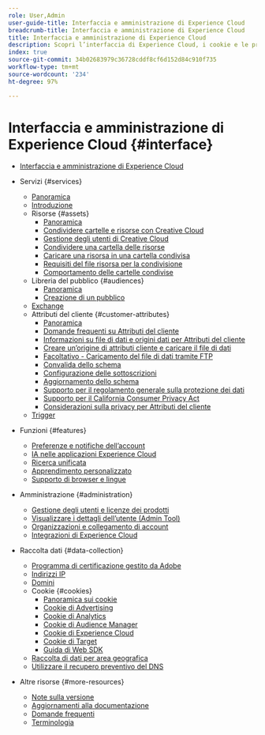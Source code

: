 ```yaml
---
role: User,Admin
user-guide-title: Interfaccia e amministrazione di Experience Cloud
breadcrumb-title: Interfaccia e amministrazione di Experience Cloud
title: Interfaccia e amministrazione di Experience Cloud
description: Scopri l’interfaccia di Experience Cloud, i cookie e le preferenze dell’account utente. Gestisci i prodotti e configura il servizio per le persone, inclusi gli attributi del cliente e la libreria Pubblico. Condividi le risorse di Experience Cloud.
index: true
source-git-commit: 34b02683979c36728cddf8cf6d152d84c910f735
workflow-type: tm+mt
source-wordcount: '234'
ht-degree: 97%

---
```



# Interfaccia e amministrazione di Experience Cloud {#interface}

+ [Interfaccia e amministrazione di Experience Cloud](experience-cloud.md)

+ Servizi {#services}
   + [Panoramica](services/overview.md)
   + [Introduzione](services/getting-started.md)
   + Risorse {#assets}
      + [Panoramica](services/assets/experience-cloud-assets.md)
      + [Condividere cartelle e risorse con Creative Cloud](services/assets/creative-cloud.md)
      + [Gestione degli utenti di Creative Cloud](services/assets/manage-cc-users.md)
      + [Condividere una cartella delle risorse](services/assets/share.md)
      + [Caricare una risorsa in una cartella condivisa](services/assets/upload.md)
      + [Requisiti del file risorsa per la condivisione](services/assets/file-reqs.md)
      + [Comportamento delle cartelle condivise](services/assets/behavior.md)
   + Libreria del pubblico {#audiences}
      + [Panoramica](services/audiences/overview.md)
      + [Creazione di un pubblico](services/audiences/create.md)
   + [Exchange](services/exchange.md)
   + Attributi del cliente {#customer-attributes}
      + [Panoramica](services/customer-attributes/attributes.md)
      + [Domande frequenti su Attributi del cliente](services/customer-attributes/faq-crs.md)
      + [Informazioni su file di dati e origini dati per Attributi del cliente](services/customer-attributes/crs-data-file.md)
      + [Creare un’origine di attributi cliente e caricare il file di dati](services/customer-attributes/t-crs-usecase.md)
      + [Facoltativo - Caricamento del file di dati tramite FTP](services/customer-attributes/t-upload-attributes-ftp.md)
      + [Convalida dello schema](services/customer-attributes/validate-schema.md)
      + [Configurazione delle sottoscrizioni](services/customer-attributes/subscription.md)
      + [Aggiornamento dello schema](services/customer-attributes/t-update-schema.md)
      + [Supporto per il regolamento generale sulla protezione dei dati](services/customer-attributes/gdpr.md)
      + [Supporto per il California Consumer Privacy Act](services/customer-attributes/ccpa.md)
      + [Considerazioni sulla privacy per Attributi del cliente](services/customer-attributes/privacy-mac.md)
   + [Trigger](services/triggers.md)

+ Funzioni {#features}
   + [Preferenze e notifiche dell’account](features/account-preferences.md)
   + [IA nelle applicazioni Experience Cloud](features/generative-ai.md)
   + [Ricerca unificata](features/search.md)
   + [Apprendimento personalizzato](features/personalized-learning.md)
   + [Supporto di browser e lingue](browser-language.md)

+ Amministrazione {#administration}
   + [Gestione degli utenti e licenze dei prodotti](administration/admin-console.md)
   + [Visualizzare i dettagli dell’utente (Admin Tool)](administration/admin-tool-experience-cloud.md)
   + [Organizzazioni e collegamento di account](administration/organizations.md)
   + [Integrazioni di Experience Cloud](administration/integrations.md)

+ Raccolta dati {#data-collection}
   + [Programma di certificazione gestito da Adobe](data-collection/adobe-managed-cert.md)
   + [Indirizzi IP](data-collection/ip-addresses.md)
   + [Domini](data-collection/domains.md)
   + Cookie {#cookies}
      + [Panoramica sui cookie](data-collection/cookies/overview.md)
      + [Cookie di Advertising](data-collection/cookies/advertising.md)
      + [Cookie di Analytics](data-collection/cookies/analytics.md)
      + [Cookie di Audience Manager](data-collection/cookies/audience-manager.md)
      + [Cookie di Experience Cloud](data-collection/cookies/experience-cloud.md)
      + [Cookie di Target](data-collection/cookies/target.md)
      + [Guida di Web SDK](data-collection/cookies/web-sdk.md)
   + [Raccolta di dati per area geografica](data-collection/rdc.md)
   + [Utilizzare il recupero preventivo del DNS](data-collection/dns-prefetch.md)

+ Altre risorse {#more-resources}
   + [Note sulla versione](more-resources/release-notes.md)
   + [Aggiornamenti alla documentazione](more-resources/doc-updates.md)
   + [Domande frequenti](more-resources/faq.md)
   + [Terminologia](more-resources/terms.md)

